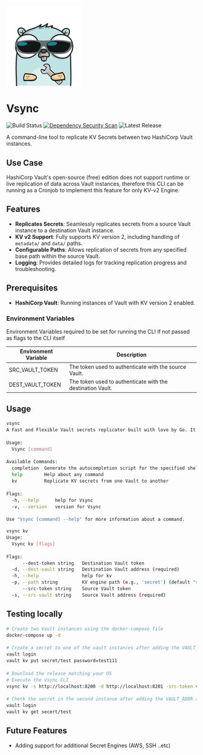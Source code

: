 <img src="./img/vsync-logo.png" alt="Vsync Logo" width="200"/>

# Vsync

![Build Status](https://github.com/SecDelta/Vsync/actions/workflows/release.yml/badge.svg)
[![Dependency Security Scan](https://github.com/SecDelta/Vsync/actions/workflows/sbom.yml/badge.svg)](https://github.com/SecDelta/Vsync/actions/workflows/sbom.yml)
![Latest Release](https://img.shields.io/github/v/release/SecDelta/Vsync?include_prereleases)


A command-line tool to replicate KV Secrets between two HashiCorp Vault instances.

## Use Case

HashiCorp Vault's open-source (free) edition does not support runtime or live replication of data across Vault instances, therefore this CLI can be running as a Cronjob to implement this feature for only KV-v2 Engine.

## Features

- **Replicates Secrets**: Seamlessly replicates secrets from a source Vault instance to a destination Vault instance.
- **KV v2 Support**: Fully supports KV version 2, including handling of `metadata/` and `data/` paths.
- **Configurable Paths**: Allows replication of secrets from any specified base path within the source Vault.
- **Logging**: Provides detailed logs for tracking replication progress and troubleshooting.

## Prerequisites

- **HashiCorp Vault**: Running instances of Vault with KV version 2 enabled.

### Environment Variables

Environment Variables required to be set for running the CLI if not passed as flags to the CLI itself

| Environment Variable | Description |
|----------------------|-------------|
| SRC_VAULT_TOKEN	   | The token used to authenticate with the source Vault. |
| DEST_VAULT_TOKEN	   | The token used to authenticate with the destination Vault. |


## Usage

```sh
vsync
A Fast and Flexible Vault secrets replicator built with love by Go. It helps in implementing DR for Vault.

Usage:
  Vsync [command]

Available Commands:
  completion  Generate the autocompletion script for the specified shell
  help        Help about any command
  kv          Replicate KV secrets from one Vault to another

Flags:
  -h, --help      help for Vsync
  -v, --version   version for Vsync

Use "Vsync [command] --help" for more information about a command.
```

```sh
vsync kv
Usage:
  Vsync kv [flags]

Flags:
      --dest-token string   Destination Vault token
  -d, --dest-vault string   Destination Vault address (required)
  -h, --help                help for kv
  -p, --path string         KV engine path (e.g., 'secret') (default "secret")
      --src-token string    Source Vault token
  -s, --src-vault string    Source Vault address (required)
```

## Testing locally

```sh
# Create two Vault instances using the docker-compose file
docker-compose up -d

# Create a secret to one of the vault instances after adding the VAULT_ADDR and VAULT_TOKEN
vault login
vault kv put secret/test password=test111

# Download the release matching your OS
# Execute the Vsync CLI 
vsync kv -s http://localhost:8200 -d http://localhost:8201 -src-token vault1 --dest-token vault2

# Check the secret in the second instance after adding the VAULT_ADDR and VAULT_TOKEN
vault login
vault kv get secert/test
```

## Future Features

- Adding support for additional Secret Engines (AWS, SSH ..etc)
